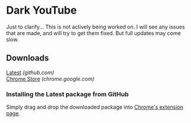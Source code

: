 # Dark YouTube
Just to clarify... This is not actively being worked on. I will see any issues that are made, and will try to get them fixed. But full updates may come slow.

## Downloads
[Latest](https://github.com/XDRosenheim/ChromeExtension/releases/latest) *(github.com)*  
[Chrome Store](https://chrome.google.com/webstore/detail/dark-youtube/gaeammehabgmnondoclpkfckhocmgjgg) *(chrome.google.com)*

### Installing the Latest package from GitHub
Simply drag and drop the downloaded package into [Chrome's extension page](chrome://extensions).

